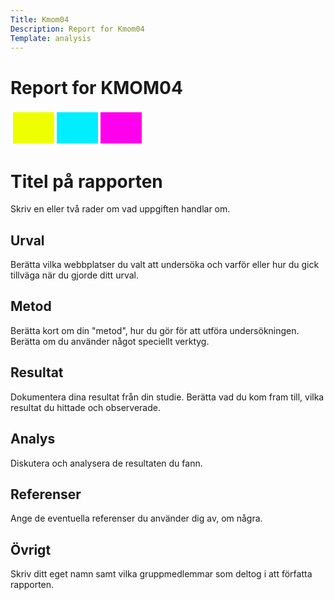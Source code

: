 ```yaml
---
Title: Kmom04
Description: Report for Kmom04
Template: analysis
---
```


 Report for KMOM04
==========================


<table style="border-spacing: 4px; border-collapse: separate">
<tr>
<td style="height: 50px; width: 50px; background-color: #ef0">
<td style="height: 50px; width: 50px; background-color: #0ef">
<td style="height: 50px; width: 50px; background-color: #f0e">
</tr>
</table>


Titel på rapporten
=======================

Skriv en eller två rader om vad uppgiften handlar om.

Urval
-----------------------

Berätta vilka webbplatser du valt att undersöka och varför eller hur du gick tillväga när du gjorde ditt urval.

Metod
-----------------------

Berätta kort om din "metod", hur du gör för att utföra undersökningen. Berätta om du använder något speciellt verktyg.

Resultat
-----------------------

Dokumentera dina resultat från din studie. Berätta vad du kom fram till, vilka resultat du hittade och observerade.

Analys
-----------------------

Diskutera och analysera de resultaten du fann.

Referenser
-----------------------

Ange de eventuella referenser du använder dig av, om några.

Övrigt
-----------------------

Skriv ditt eget namn samt vilka gruppmedlemmar som deltog i att författa rapporten.
